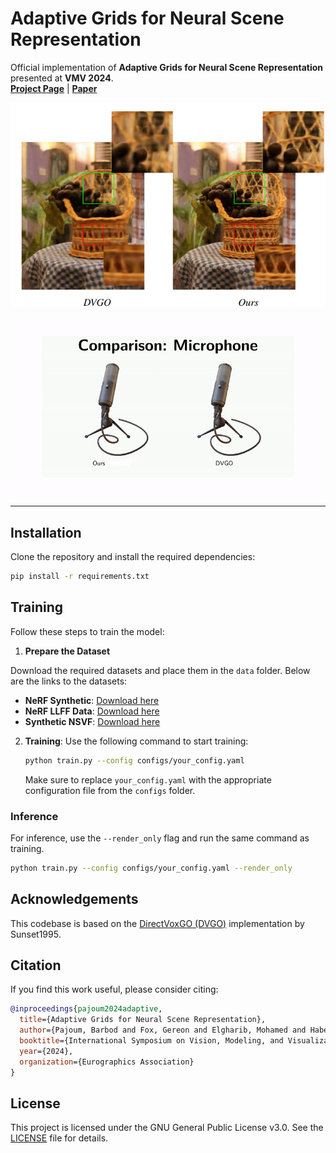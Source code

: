 # Adaptive Grids for Neural Scene Representation

Official implementation of **Adaptive Grids for Neural Scene Representation** presented at **VMV 2024**.  
**[Project Page](https://vcai.mpi-inf.mpg.de/projects/agrids/)** | **[Paper](https://pure.mpg.de/rest/items/item_3624536/component/file_3624537/content)**

<p align="center">
<img src="assets/adaptive-grid.png" alt="Adaptive Grid" width="700">
</p>

![Adaptive Grid Video](assets/dvgo_comparison.gif)  

---

## Installation

Clone the repository and install the required dependencies:

```bash
pip install -r requirements.txt
```

## Training

Follow these steps to train the model:

1. **Prepare the Dataset**

Download the required datasets and place them in the `data` folder. Below are the links to the datasets:

- **NeRF Synthetic**: [Download here](https://drive.google.com/drive/folders/1cK3UDIJqKAAm7zyrxRYVFJ0BRMgrwhh4)
- **NeRF LLFF Data**: [Download here](https://drive.google.com/drive/folders/1cK3UDIJqKAAm7zyrxRYVFJ0BRMgrwhh4)
- **Synthetic NSVF**: [Download here](https://dl.fbaipublicfiles.com/nsvf/dataset/Synthetic_NSVF.zip)

2. **Training**: Use the following command to start training:

    ```bash
    python train.py --config configs/your_config.yaml
    ```

    Make sure to replace `your_config.yaml` with the appropriate configuration file from the `configs` folder.

### Inference

For inference, use the `--render_only` flag and run the same command as training.

```bash
python train.py --config configs/your_config.yaml --render_only
```


## Acknowledgements

This codebase is based on the [DirectVoxGO (DVGO)](https://github.com/sunset1995/DirectVoxGO) implementation by Sunset1995. 



## Citation

If you find this work useful, please consider citing:

```bibtex
@inproceedings{pajoum2024adaptive,
  title={Adaptive Grids for Neural Scene Representation},
  author={Pajoum, Barbod and Fox, Gereon and Elgharib, Mohamed and Habermann, Marc and Theobalt, Christian},
  booktitle={International Symposium on Vision, Modeling, and Visualization},
  year={2024},
  organization={Eurographics Association}
}
```

## License

This project is licensed under the GNU General Public License v3.0. See the [LICENSE](LICENSE) file for details.

